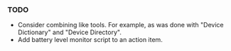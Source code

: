 ### TODO
- Consider combining like tools. For example, as was done with "Device Dictionary" and "Device Directory".
- Add battery level monitor script to an action item.

